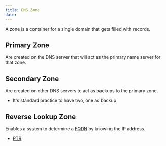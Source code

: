 ```yaml
---
title: DNS Zone
date:
---
```

A zone is a container for a single domain that gets filled with records.

## Primary Zone
Are created on the DNS server that will act as the primary name server
for that zone.

## Secondary Zone
Are created on other DNS servers to act as backups to the primary zone.
* It's standard practice to have two, one as backup

## Reverse Lookup Zone
Enables a system to determine a [FQDN](2020-11-17--15-21-14Z--fqdn.md)
by knowing the IP address.
* [PTR](2020-11-17--15-28-31Z--dns_record.md)
